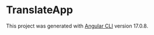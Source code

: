 # TranslateApp

This project was generated with [Angular CLI](https://github.com/angular/angular-cli) version 17.0.8.